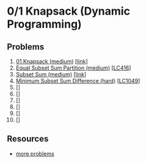 # 0/1 Knapsack (Dynamic Programming)

## Problems

1. [01 Knapsack (medium)]()
[[link](https://www.geeksforgeeks.org/0-1-knapsack-problem-dp-10/)]
1. [Equal Subset Sum Partition (medium)]()
[[LC416](https://leetcode.com/problems/partition-equal-subset-sum/)]
1. [Subset Sum (medium)]()
[[link](https://www.geeksforgeeks.org/subset-sum-problem-dp-25/)]
1. [Minimum Subset Sum Difference (hard)]()
[[LC1049](https://leetcode.com/problems/last-stone-weight-ii/
)]
1. []()
[[]()]
1. []()
[[]()]
1. []()
[[]()]
1. []()
[[]()]
1. []()
[[]()]
1. []()
[[]()]

## Resources

- [more problems](https://leetcode.com/discuss/study-guide/1308617/Dynamic-Programming-Patterns)
